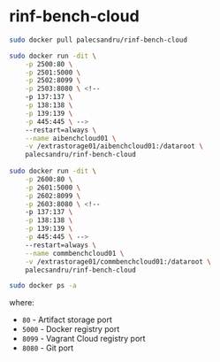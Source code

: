 # rinf-bench-cloud

```bash
sudo docker pull palecsandru/rinf-bench-cloud

sudo docker run -dit \
    -p 2500:80 \
    -p 2501:5000 \
    -p 2502:8099 \
    -p 2503:8080 \ <!--
    -p 137:137 \
    -p 138:138 \
    -p 139:139 \
    -p 445:445 \ -->
    --restart=always \
    --name aibenchcloud01 \
    -v /extrastorage01/aibenchcloud01:/dataroot \
    palecsandru/rinf-bench-cloud
    
sudo docker run -dit \
    -p 2600:80 \
    -p 2601:5000 \
    -p 2602:8099 \
    -p 2603:8080 \ <!--
    -p 137:137 \
    -p 138:138 \
    -p 139:139 \
    -p 445:445 \ -->
    --restart=always \
    --name commbenchcloud01 \
    -v /extrastorage01/commbenchcloud01:/dataroot \
    palecsandru/rinf-bench-cloud

sudo docker ps -a
```
where:
  * `80` - Artifact storage port
  * `5000` - Docker registry port
  * `8099` - Vagrant Cloud registry port
  * `8080` - Git port
